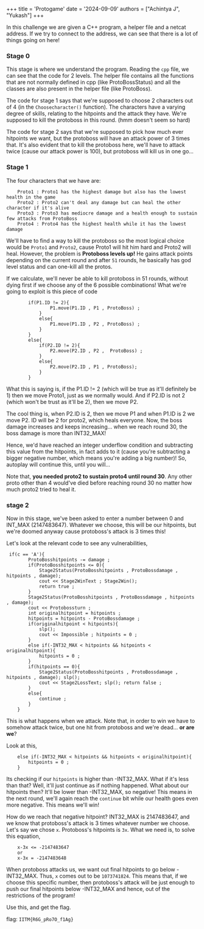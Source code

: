 +++
title = 'Protogame'
date = '2024-09-09'
authors = ["Achintya J", "Yukash"]
+++



In this challenge we are given a C++ program, a helper file and a netcat address. If we try to connect to the address, we can see that there is a lot of things going on here!

### Stage 0

This stage is where we understand the program. Reading the `cpp` file, we can see that the code for 2 levels. The helper file contains all the functions that are not normally defined in cpp (like ProtoBossStatus) and all the classes are also present in the helper file (like ProtoBoss).

The code for stage 1 says that we're supposed to choose 2 characters out of 4 (in the `Choosecharacter()` function). The characters have a varying degree of skills, relating to the hitpoints and the attack they have. We're supposed to kill the protoboss in this round. (hmm doesn't seem so hard)

The code for stage 2 says that we're supposed to pick how much ever hitpoints we want, but the protoboss will have an attack power of 3 times that. It's also evident that to kill the protoboss here, we'll have to attack twice (cause our attack power is 100), but protoboss will kill us in one go...

### Stage 1

The four characters that we have are:

		Proto1 : Proto1 has the highest damage but also has the lowest health in the game
		Proto2 : Proto2 can't deal any damage but can heal the other character if it's alive
		Proto3 : Proto3 has mediocre damage and a health enough to sustain few attacks from ProtoBoss
		Proto4 : Proto4 has the highest health while it has the lowest damage

We'll have to find a way to kill the protoboss so the most logical choice would be `Proto1` and `Proto2`, cause Proto1 will hit him hard and Proto2 will heal. However, the problem is **Protoboss levels up!** He gains attack points depending on the current round and after `51` rounds, he basically has god level status and can one-kill all the protos.

If we calculate, we'll never be able to kill protoboss in 51 rounds, without dying first if we choose any of the 6 possible combinations! What we're going to exploit is this piece of code

           	if(P1.ID != 2){
                    P1.move(P1.ID , P1 , ProtoBoss) ;
                }
                else{
                    P1.move(P1.ID , P2 , ProtoBoss) ;
                }
            }
            else{
                if(P2.ID != 2){
                    P2.move(P2.ID , P2 ,  ProtoBoss) ;
                }
                else{
                    P2.move(P2.ID , P1 , ProtoBoss);
                }
            }

What this is saying is, if the P1.ID != 2 (which will be true as it'll definitely be 1) then we move Proto1, just as we normally would. And if P2.ID is not 2 (which won't be trust as it'll be 2), then we move P2.

The cool thing is, when P2.ID is 2, then we move P1 and when P1.ID is 2 we move P2. ID will be 2 for proto2, which heals everyone. Now, the boss damage increases and keeps increasing... when we reach round 30, the boss damage is more than INT32_MAX! 

Hence, we'd have reached an integer underflow condition and subtracting this value from the hitpoints, in fact adds to it (cause you're subtracting a bigger negative number, which means you're adding a big number)! So, autoplay will continue this, until you will...

Note that, __you needed proto2 to sustain proto4 until round 30__. Any other proto other than 4 would've died before reaching round 30 no matter how much proto2 tried to heal it.


### stage 2

Now in this stage, we've been asked to enter a number between 0 and INT_MAX (2147483647). Whatever we choose, this will be our hitpoints, but we're doomed anyway cause protoboss's attack is 3 times this!

Let's look at the relevant code to see any vulnerabilities,

     if(c == 'A'){
            ProtoBosshitpoints -= damage ;
            if(ProtoBosshitpoints <= 0){
                Stage2Status(ProtoBosshitpoints , ProtoBossdamage , hitpoints , damage);
                cout << Stage2WinText ; Stage2Win();
                return true ;
            }
            Stage2Status(ProtoBosshitpoints , ProtoBossdamage , hitpoints , damage); 
            cout << Protobossturn ; 
            int originalhitpoint = hitpoints ;
            hitpoints = hitpoints - ProtoBossdamage ;           
            if(originalhitpoint < hitpoints){
                slp();
                cout << Impossible ; hitpoints = 0 ;         
            }     
            else if(-INT32_MAX < hitpoints && hitpoints < originalhitpoint){
                hitpoints = 0 ;
            }       
            if(hitpoints == 0){
                Stage2Status(ProtoBosshitpoints , ProtoBossdamage , hitpoints , damage); slp();
                cout << Stage2LossText; slp(); return false ;
            }
            else{
                continue ;
            }
        }

This is what happens when we attack. Note that, in order to win we have to somehow attack twice, but one hit from protoboss and we're dead... **or are we**?

Look at this,

		else if(-INT32_MAX < hitpoints && hitpoints < originalhitpoint){
			hitpoints = 0 ;
		}       


Its checking if our `hitpoints` is higher than -INT32_MAX. What if it's less than that? Well, it'll just continue as if nothing happened. What about our hitpoints then? It'll be lower than -INT32_MAX, so negative! This means in the next round, we'll again reach the `continue` bit while our health goes even more negative. This means we'll win!

How do we reach that negative hitpoint? INT32_MAX is 2147483647, and we know that protoboss's attack is 3 times whatever number we choose. Let's say we chose `x`. Protoboss's hitpoints is `3x`. What we need is, to solve this equation,

		x-3x <= -2147483647
		or
		x-3x = -2147483648

When protoboss attacks us, we want out final hitpoints to go below -INT32_MAX. Thus, `x` comes out to be `1073741824`. This means that, if we choose this specific number, then protoboss's attack will be just enough to push our final hitpoints below -INT32_MAX and hence, out of the restrictions of the program!

Use this, and get the flag.

flag: `IITM{R6G_pRo7O_f1Ag}` 
